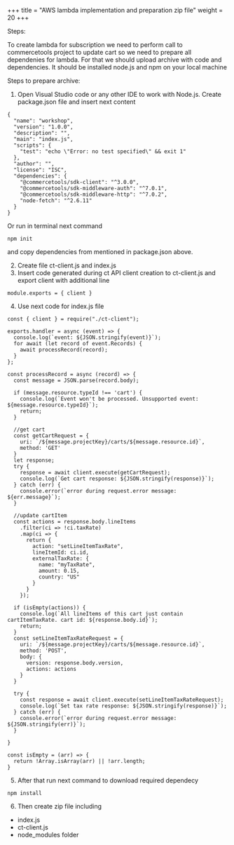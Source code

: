 +++
title = "AWS lambda implementation and preparation zip file"
weight = 20
+++


Steps:

To create lambda for subscription we need to perform call to commercetools project to update cart so we need to prepare all dependenies for lambda. For that we should upload archive with code and dependencies.
It should be installed node.js and npm on your local machine

Steps to prepare archive:
1. Open Visual Studio code or any other IDE to work with Node.js. 
Create package.json file and insert next content 
```
{
  "name": "workshop",
  "version": "1.0.0",
  "description": "",
  "main": "index.js",
  "scripts": {
    "test": "echo \"Error: no test specified\" && exit 1"
  },
  "author": "",
  "license": "ISC",
  "dependencies": {
    "@commercetools/sdk-client": "^3.0.0",
    "@commercetools/sdk-middleware-auth": "^7.0.1",
    "@commercetools/sdk-middleware-http": "^7.0.2",
    "node-fetch": "^2.6.11"
  }
}
```
Or run in terminal next command
```
npm init
```
and copy dependencies from mentioned in package.json above.

2. Create file ct-client.js and index.js
3. Insert code generated during ct API client creation to ct-client.js and export client with additional line 
```
module.exports = { client }
```
4. Use next code for index.js file
```
const { client } = require("./ct-client");

exports.handler = async (event) => {
  console.log(`event: ${JSON.stringify(event)}`);
  for await (let record of event.Records) {
    await processRecord(record);
  }
};

const processRecord = async (record) => {
  const message = JSON.parse(record.body);

  if (message.resource.typeId !== 'cart') {
    console.log(`Event won't be processed. Unsupported event: ${message.resource.typeId}`);
    return;
  }

  //get cart
  const getCartRequest = {
    uri: `/${message.projectKey}/carts/${message.resource.id}`,
    method: 'GET'
  }
  let response;
  try {
    response = await client.execute(getCartRequest);
    console.log(`Get cart response: ${JSON.stringify(response)}`);
  } catch (err) {
    console.error(`error during request.error message: ${err.message}`);
  }

  //update cartItem
  const actions = response.body.lineItems
    .filter(ci => !ci.taxRate)
    .map(ci => {
      return {
        action: "setLineItemTaxRate",
        lineItemId: ci.id,
        externalTaxRate: {
          name: "myTaxRate",
          amount: 0.15,
          country: "US"
        }
      }
    });

  if (isEmpty(actions)) {
    console.log(`All lineItems of this cart just contain cartItemTaxRate. cart id: ${response.body.id}`);
    return;
  }
  const setLineItemTaxRateRequest = {
    uri: `/${message.projectKey}/carts/${message.resource.id}`,
    method: 'POST',
    body: {
      version: response.body.version,
      actions: actions
    }
  }

  try {
    const response = await client.execute(setLineItemTaxRateRequest);
    console.log(`Set tax rate response: ${JSON.stringify(response)}`);
  } catch (err) {
    console.error(`error during request.error message: ${JSON.stringify(err)}`);
  }

}

const isEmpty = (arr) => {
  return !Array.isArray(arr) || !arr.length;
}
```
5. After that run next command to download required dependecy
```
npm install
```
6. Then create zip file including 
- index.js
- ct-client.js
-  node_modules folder

